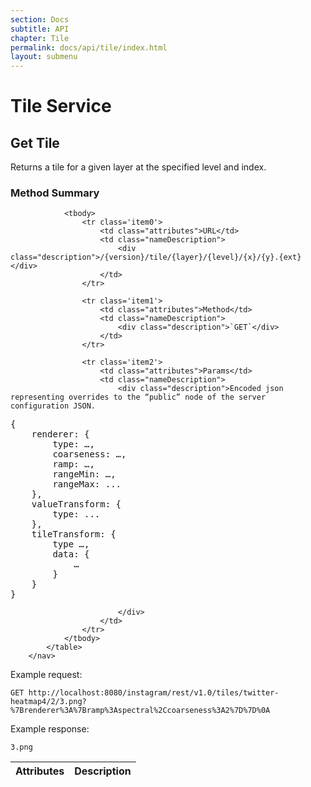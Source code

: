 ```yaml
---
section: Docs
subtitle: API
chapter: Tile
permalink: docs/api/tile/index.html
layout: submenu
---
```


# Tile Service #

## <a name="get-tile"></a> Get Tile ##

Returns a tile for a given layer at the specified level and index.

<div class="props">
	<h3 class="sectionTitle">Method Summary</h3>
		<nav>
			<table class="summaryTable">
				<thead>
					<tr>
						<th scope="col">Attributes</th>
						<th scope="col">Description</th>
					</tr>
				</thead>
				
				<tbody>
					<tr class='item0'>
						<td class="attributes">URL</td>
						<td class="nameDescription">
							<div class="description">/{version}/tile/{layer}/{level}/{x}/{y}.{ext}</div>
						</td>
					</tr>
					
					<tr class='item1'>
						<td class="attributes">Method</td>
						<td class="nameDescription">
							<div class="description">`GET`</div>
						</td>
					</tr>
					
					<tr class='item2'>
						<td class="attributes">Params</td>
						<td class="nameDescription">
							<div class="description">Encoded json representing overrides to the “public” node of the server configuration JSON.
<pre>{ 
	renderer: {
		type: …,
		coarseness: …,
		ramp: …,
		rangeMin: …,
		rangeMax: ...
	},
	valueTransform: {
		type: ...
	},
	tileTransform: {
		type …,
		data: {
			…
		}
	}
}</pre>
							
							</div>
						</td>
					</tr>
				</tbody>
			</table>
		</nav>
</div>

Example request:

```http
GET http://localhost:8080/instagram/rest/v1.0/tiles/twitter-heatmap4/2/3.png?%7Brenderer%3A%7Bramp%3Aspectral%2Ccoarseness%3A2%7D%7D%0A
```

Example response:

```
3.png
```